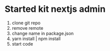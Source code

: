 # Started kit nextjs admin

1. clone  git repo
2. remove remote 
2. change name in package.json
3. yarn install | npm install
4. start code